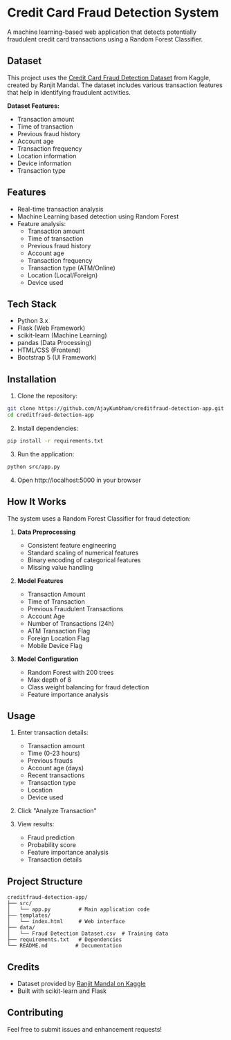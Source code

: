 # Credit Card Fraud Detection System

A machine learning-based web application that detects potentially fraudulent credit card transactions using a Random Forest Classifier.

## Dataset

This project uses the [Credit Card Fraud Detection Dataset](https://www.kaggle.com/datasets/ranjitmandal/fraud-detection-dataset-csv) from Kaggle, created by Ranjit Mandal. The dataset includes various transaction features that help in identifying fraudulent activities.

**Dataset Features:**
- Transaction amount
- Time of transaction
- Previous fraud history
- Account age
- Transaction frequency
- Location information
- Device information
- Transaction type

## Features

- Real-time transaction analysis
- Machine Learning based detection using Random Forest
- Feature analysis:
  - Transaction amount
  - Time of transaction
  - Previous fraud history
  - Account age
  - Transaction frequency
  - Transaction type (ATM/Online)
  - Location (Local/Foreign)
  - Device used

## Tech Stack

- Python 3.x
- Flask (Web Framework)
- scikit-learn (Machine Learning)
- pandas (Data Processing)
- HTML/CSS (Frontend)
- Bootstrap 5 (UI Framework)

## Installation

1. Clone the repository:
```bash
git clone https://github.com/AjayKumbham/creditfraud-detection-app.git
cd creditfraud-detection-app
```

2. Install dependencies:
```bash
pip install -r requirements.txt
```

3. Run the application:
```bash
python src/app.py
```

4. Open http://localhost:5000 in your browser

## How It Works

The system uses a Random Forest Classifier for fraud detection:

1. **Data Preprocessing**
   - Consistent feature engineering
   - Standard scaling of numerical features
   - Binary encoding of categorical features
   - Missing value handling

2. **Model Features**
   - Transaction Amount
   - Time of Transaction
   - Previous Fraudulent Transactions
   - Account Age
   - Number of Transactions (24h)
   - ATM Transaction Flag
   - Foreign Location Flag
   - Mobile Device Flag

3. **Model Configuration**
   - Random Forest with 200 trees
   - Max depth of 8
   - Class weight balancing for fraud detection
   - Feature importance analysis

## Usage

1. Enter transaction details:
   - Transaction amount
   - Time (0-23 hours)
   - Previous frauds
   - Account age (days)
   - Recent transactions
   - Transaction type
   - Location
   - Device used

2. Click "Analyze Transaction"

3. View results:
   - Fraud prediction
   - Probability score
   - Feature importance analysis
   - Transaction details

## Project Structure

```
creditfraud-detection-app/
├── src/
│   └── app.py         # Main application code
├── templates/
│   └── index.html     # Web interface
├── data/
│   └── Fraud Detection Dataset.csv  # Training data
├── requirements.txt   # Dependencies
└── README.md         # Documentation
```

## Credits

- Dataset provided by [Ranjit Mandal on Kaggle](https://www.kaggle.com/datasets/ranjitmandal/fraud-detection-dataset-csv)
- Built with scikit-learn and Flask

## Contributing

Feel free to submit issues and enhancement requests!
